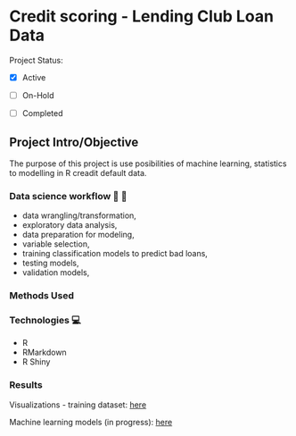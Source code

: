 # **Credit scoring - Lending Club Loan Data**

Project Status: 

- [x] Active
- [ ] On-Hold
- [ ] Completed


## Project Intro/Objective

The purpose of this project is use posibilities of machine learning, statistics to modelling in R creadit default data. 


### Data science workflow :pencil: :book:

- data wrangling/transformation,
- exploratory data analysis, 
- data preparation for modeling,
- variable selection,
- training classification models to predict bad loans,
- testing models,
- validation models, 


### Methods Used



### Technologies :computer:

- R
- RMarkdown
- R Shiny


### Results   

Visualizations - training dataset: [here](https://htmlpreview.github.io/?https://github.com/MonikaKonarska/creditScoring/blob/master/trainDataSetVisualization.html)

Machine learning models (in progress):
[here](https://htmlpreview.github.io/?https://github.com/MonikaKonarska/creditScoring/blob/master/Feature_selection_and_machine_learning_models.html)
